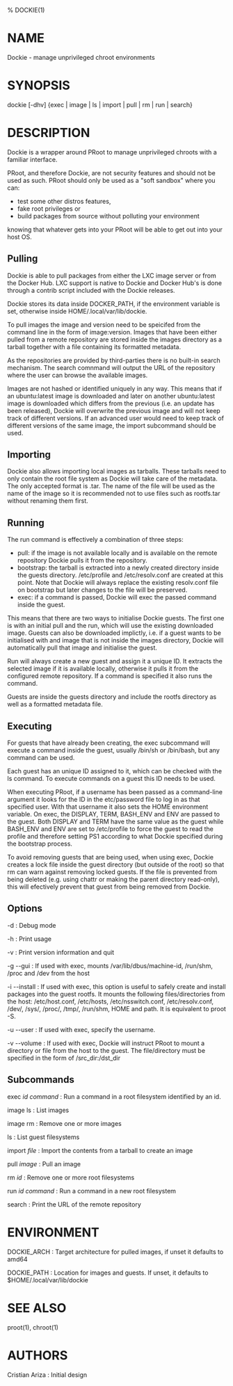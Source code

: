 % DOCKIE(1)

# NAME

Dockie - manage unprivileged chroot environments

# SYNOPSIS

dockie [-dhv] {exec | image | ls | import | pull | rm | run | search}

# DESCRIPTION

Dockie is a wrapper around PRoot to manage unprivileged chroots with a familiar
interface.

PRoot, and therefore Dockie, are not security features and should not be used
as such. PRoot should only be used as a "soft sandbox" where you can:

* test some other distros features,
* fake root privileges or
* build packages from source without polluting your environment

knowing that whatever gets into your PRoot will be able to get out into your
host OS.

## Pulling

Dockie is able to pull packages from either the LXC image server or from the
Docker Hub. LXC support is native to Dockie and Docker Hub's is done through
a contrib script included with the Dockie releases.

Dockie stores its data inside DOCKER_PATH, if the environment variable is set,
otherwise inside HOME/.local/var/lib/dockie.

To pull images the image and version need to be speicifed from the command line
in the form of image:version. Images that have been either pulled from a remote
repository are stored inside the images directory as a tarball together with a
file containing its formatted metadata.

As the repositories are provided by third-parties there is no built-in search
mechanism. The search comnmand will output the URL of the repository where the
user can browse the available images.

Images are not hashed or identified uniquely in any way. This means that if
an ubuntu:latest image is downloaded and later on another ubuntu:latest image
is downloaded which differs from the previous (i.e. an update has been
released), Dockie will overwrite the previous image and will not keep track
of different versions. If an advanced user would need to keep track of
different versions of the same image, the import subcommand should be used.

## Importing

Dockie also allows importing local images as tarballs. These tarballs need to
only contain the root file system as Dockie will take care of the metadata. The
only accepted format is .tar. The name of the file will be used as the name of
the image so it is recommended not to use files such as rootfs.tar without
renaming them first.

## Running

The run command is effectively a combination of three steps:

* pull: if the image is not available locally and is available on the remote
repository Dockie pulls it from the repository. 
* bootstrap: the tarball is extracted into a newly created directory inside the
guests directory. /etc/profile and /etc/resolv.conf are created at this point.
Note that Dockie will always replace the existing resolv.conf file on bootstrap
but later changes to the file will be preserved.
* exec: if a command is passed, Dockie will exec the passed command inside the
guest.

This means that there are two ways to initialise Dockie guests. The first one
is with an initial pull and the run, which will use the existing downloaded
image. Guests can also be downloaded implictly, i.e. if a guest wants to be
initialised with and image that is not inside the images directory, Dockie
will automatically pull that image and initialise the guest.

Run will always create a new guest and assign it a unique ID. It extracts the
selected image if it is available locally, otherwise it pulls it from the
configured remote repository. If a command is specified it also runs the
command. 

Guests are inside the guests directory and include the rootfs directory as well
as a formatted metadata file.

## Executing

For guests that have already been creating, the exec subcommand will execute a
command inside the guest, usually /bin/sh or /bin/bash, but any command can be
used.

Each guest has an unique ID assigned to it, which can be checked with the ls
command. To execute commands on a guest this ID needs to be used.

When executing PRoot, if a username has been passed as a command-line argument
it looks for the ID in the etc/password file to log in as that specified user.
With that username it also sets the HOME environment variable. On exec, the
DISPLAY, TERM, BASH_ENV and ENV are passed to the guest. Both DISPLAY and TERM
have the same value as the guest while BASH_ENV and ENV are set to /etc/profile
to force the guest to read the profile and therefore setting PS1 according to
what Dockie specified during the bootstrap process.

To avoid removing guests that are being used, when using exec, Dockie creates
a lock file inside the guest directory (but outside of the root) so that rm
can warn against removing locked guests. If the file is prevented from being
deleted (e.g. using chattr or making the parent directory read-only), this
will efectively prevent that guest from being removed from Dockie.

## Options

-d
: Debug mode

-h
: Print usage

-v
: Print version information and quit

\-g --gui
: If used with exec, mounts /var/lib/dbus/machine-id, /run/shm, /proc and /dev
from the host

\-i --install
: If used with exec, this option is useful to safely create and install packages into the guest
rootfs. It mounts the following files/directories from the host: /etc/host.conf,
/etc/hosts, /etc/nsswitch.conf, /etc/resolv.conf, /dev/, /sys/, /proc/, /tmp/,
/run/shm, HOME and path. It is equivalent to proot -S.

\-u --user
: If used with exec, specify the username.

\-v --volume
: If used with exec, Dockie will instruct PRoot to mount a directory or file from the host to
the guest. The file/directory must be specified in the form of /src_dir:/dst_dir

## Subcommands

exec _id_ _command_
: Run a command in a root filesystem identified by an id.

image ls
: List images

image rm
: Remove one or more images

ls
: List guest filesystems

import _file_
: Import the contents from a tarball to create an image

pull _image_
: Pull an image

rm _id_
: Remove one or more root filesystems

run _id_ _command_
: Run a command in a new root filesystem

search
: Print the URL of the remote repository

# ENVIRONMENT

DOCKIE_ARCH
: Target architecture for pulled images, if unset it defaults to amd64

DOCKIE_PATH
: Location for images and guests. If unset, it defaults to
$HOME/.local/var/lib/dockie

# SEE ALSO

proot(1), chroot(1)

# AUTHORS

Cristian Ariza
: Initial design
